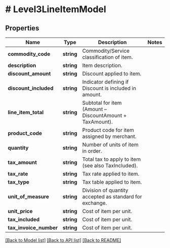 # # Level3LineItemModel

## Properties

Name | Type | Description | Notes
------------ | ------------- | ------------- | -------------
**commodity_code** | **string** | Commodity/Service classification of item. |
**description** | **string** | Item description. |
**discount_amount** | **string** | Discount applied to item. |
**discount_included** | **string** | Indicator defining if Discount is included in amount. |
**line_item_total** | **string** | Subtotal for item (Amount – DiscountAmount + TaxAmount). |
**product_code** | **string** | Product code for item assigned by merchant. |
**quantity** | **string** | Number of units of item in order. |
**tax_amount** | **string** | Total tax to apply to item (see also TaxIncluded). |
**tax_rate** | **string** | Tax rate applied to item. |
**tax_type** | **string** | Tax table applied to item. |
**unit_of_measure** | **string** | Division of quantity accepted as standard for exchange. |
**unit_price** | **string** | Cost of item per unit. |
**tax_included** | **string** | Cost of item per unit. |
**tax_invoice_number** | **string** | Cost of item per unit. |

[[Back to Model list]](../../README.md#models) [[Back to API list]](../../README.md#endpoints) [[Back to README]](../../README.md)
